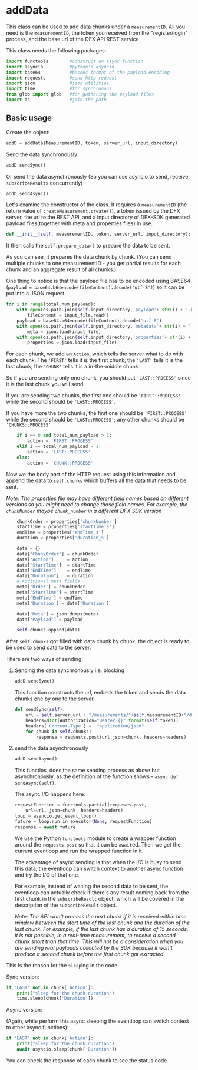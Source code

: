 # addData

This class can be used to add data chunks under a `measurementID`. All you need is the `measurementID`, the token you received from the "register/login" process, and the base url of the DFX API REST service

This class needs the following packages:

```python
import functools        #construct an async function
import asyncio          #python's asyncio
import base64           #base64 format of the payload encoding
import requests         #send http request
import json             #json utilities
import time             #for synchronous
from glob import glob   #for gathering the payload files
import os               #join the path
```

## Basic usage

Create the object:

```python
addD = addData(MeasurementID, token, server_url, input_directory)
```

Send the data synchronously

```python
addD.sendSync()
```

Or send the data asynchronously (So you can use asyncio to send, receive, `subscribeResult`s concurrently)

```python
addD.sendAsync()
```

Let's examine the constructor of the class. It requires a `measurementID` (the return value of `createMeasurement.create()`), a token issued by the DFX server, the url to the REST API, and a input directory of DFX-SDK generated payload files(together with meta and properties files) in use.

```python
def __init__(self, measurementID, token, server_url, input_directory):
```

It then calls the `self.prepare_data()` to prepare the data to be sent.

As you can see, it prepares the data chunk by chunk. (You can send multiple chunks to one measurementID - you get partial results for each chunk and an aggregate result of all chunks.)

One thing to notice is that the payload file has to be encoded using BASE64 (`payload = base64.b64encode(fileContent).decode('utf-8')`) so it can be put into a JSON request.

```python
for i in range(total_num_payload):
    with open(os.path.join(self.input_directory,'payload'+ str(i) + '.bin'), 'rb') as input_file:
        fileContent = input_file.read()
    payload = base64.b64encode(fileContent).decode('utf-8')
    with open(os.path.join(self.input_directory,'metadata'+ str(i) + '.bin'), 'r') as input_file:
        meta = json.load(input_file)
    with open(os.path.join(self.input_directory,'properties'+ str(i) + '.json'), 'r') as input_file:
        properties = json.load(input_file)
```

For each chunk, we add an `Action`, which tells the server what to do with each chunk. The `'FIRST'` tells it is the first chunk; the `'LAST'` tells it is the last chunk; the `'CHUNK'` tells it is a in-the-middle chunk

So if you are sending only one chunk, you should put `'LAST::PROCESS'` since it is the last chunk you will send.

If you are sending two chunks, the first one should be `'FIRST::PROCESS'` while the second should be `'LAST::PROCESS'`.

If you have more the two chunks, the first one should be `'FIRST::PROCESS'` while the second should be `'LAST::PROCESS'`; any other chunks should be `'CHUNKS::PROCESS'`

```python
    if i == 0 and total_num_payload > 1:
        action = 'FIRST::PROCESS'
    elif i == total_num_payload - 1:
        action = 'LAST::PROCESS'
    else:
        action = 'CHUNK::PROCESS'
```

Now we the body part of the HTTP request using this information and append the data to `self.chunks` which buffers all the data that needs to be sent.

*Note: The properties file may have different field names based on different versions so you might need to change those field names. For example, the `chunkNumber` maybe `chunk_number` in a different DFX SDK version*

```python
    chunkOrder = properties['chunkNumber']
    startTime = properties['startTime_s']
    endTime = properties['endTime_s']
    duration = properties['duration_s']

    data = {}
    data["ChunkOrder"] = chunkOrder
    data["Action"]     = action
    data["StartTime"]  = startTime
    data["EndTime"]    = endTime
    data["Duration"]   = duration
    # Additional meta fields !
    meta['Order'] = chunkOrder
    meta['StartTime'] = startTime
    meta['EndTime'] = endTime
    meta['Duration'] = data['Duration']

    data['Meta'] = json.dumps(meta)
    data["Payload"] = payload

    self.chunks.append(data)
```

After `self.chunks` got filled with data chunk by chunk, the object is ready to be used to send data to the server.

There are two ways of sending:

1. Sending the data synchronously i.e. blocking

    ```python
    addD.sendSync()
    ```

    This function constructs the url, embeds the token and sends the data chunks one by one to the server.

    ```python
    def sendSync(self):
        url = self.server_url + "/measurements/"+self.measurementID+"/data"
        headers=dict(Authorization="Bearer {}".format(self.token))
        headers['Content-Type'] =  "application/json"
        for chunk in self.chunks:
            response = requests.post(url,json=chunk, headers=headers)
    ```

2. send the data asynchronously

    ```python
    addD.sendAsync()

    ```
    This functios, does the same sending process as above but asynchronously, as the definition of the function shows - `async def sendAsync(self)`.

    The async I/O happens here:

    ```python
    requestFunction = functools.partial(requests.post,
        url=url, json=chunk, headers=headers)
    loop = asyncio.get_event_loop()
    future = loop.run_in_executor(None, requestFunction)
    response = await future
    ```

    We use the Python `functools` module to create a wrapper function around the `requests.post` so that it can be `await`ed. Then we get the current eventloop and run the wrapped function in it.

    The advantage of async sending is that when the I/O is busy to send this data, the eventloop can switch context to another async function and try the I/O of that one.

    For example, instead of waiting the second data to be sent, the eventloop can actually check if there's any result coming back from the first chunk in the `subscribeResult` object, which will be covered in the description of the `subscribeResult` object.

    *Note: The API won't process the next chunk if it is received within time window between the start time of the last chunk and the duration of the last chunk. For example, if the last chunk has a duration of 15 seconds, it is not possible, in a real-time measurement, to receive a second chunk short than that time. This will not be a consideration when you are sending real payloads collocted by the SDK because it won't produce a second chunk before the first chunk got extracted*

This is the reason for the `sleep`ing in the code:

Sync version:

```python
if "LAST" not in chunk['Action']:
    print("sleep for the chunk duration")
    time.sleep(chunk['Duration'])
```

Async version:

(Again, while perform this async sleeping the eventloop can switch context to other async functions):

```python
if "LAST" not in chunk['Action']:
    print("sleep for the chunk duration")
    await asyncio.sleep(chunk['Duration'])
```

You can check the response of each chunk to see the status code.
